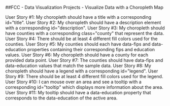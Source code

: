 ##FCC - Data Visualization Projects - Visualize Data with a Choropleth Map

User Story #1: My choropleth should have a title with a corresponding id="title".
User Story #2: My choropleth should have a description element with a corresponding id="description". 
User Story #3: My choropleth should have counties with a corresponding class="county" that represent the data. 
User Story #4: There should be at least 4 different fill colors used for the counties. 
User Story #5: My counties should each have data-fips and data-education properties containing their corresponding fips and education values. 
User Story #6: My choropleth should have a county for each provided data point. 
User Story #7: The counties should have data-fips and data-education values that match the sample data.
User Story #8: My choropleth should have a legend with a corresponding id="legend". 
User Story #9: There should be at least 4 different fill colors used for the legend.
User Story #10: I can mouse over an area and see a tooltip with a corresponding id="tooltip" which displays more information about the area. 
User Story #11: My tooltip should have a data-education property that corresponds to the data-education of the active area.
